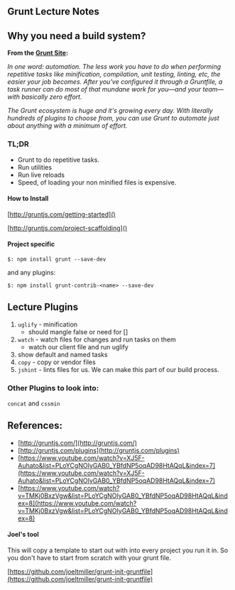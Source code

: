 ## Grunt Lecture Notes

## Why you need a build system?
**From the [Grunt Site](https://gruntjs.com/):** 

*In one word: automation. The less work you have to do when performing repetitive tasks like minification, compilation, unit testing, linting, etc, the easier your job becomes. After you've configured it through a Gruntfile, a task runner can do most of that mundane work for you—and your team—with basically zero effort.*

*The Grunt ecosystem is huge and it's growing every day. With literally hundreds of plugins to choose from, you can use Grunt to automate just about anything with a minimum of effort.*

### TL;DR

- Grunt to do repetitive tasks.
- Run utilities
- Run live reloads
- Speed, of loading your non minified files is expensive. 

#### How to Install
[http://gruntjs.com/getting-started]()

[http://gruntjs.com/project-scaffolding]()

#### Project specific
```
$: npm install grunt --save-dev
```
and any plugins:

```
$: npm install grunt-contrib-<name> --save-dev
```

## Lecture Plugins

1. `uglify` - minification 
	- should mangle false or need for []
2. `watch` - watch files for changes and run tasks on them
	- watch our client file and run uglify
3. show default and named tasks
4. `copy` - copy or vendor files
5. `jshint` - lints files for us. We can make this part of our build process.

### Other Plugins to look into:
`concat` and `cssmin`

## References:

- [http://gruntjs.com/](http://gruntjs.com/)
- [http://gruntjs.com/plugins](http://gruntjs.com/plugins)
- [https://www.youtube.com/watch?v=XJ5F-Auhato&list=PLoYCgNOIyGAB0_YBfdNP5oqAD98HtAQqL&index=7](https://www.youtube.com/watch?v=XJ5F-Auhato&list=PLoYCgNOIyGAB0_YBfdNP5oqAD98HtAQqL&index=7)
- [https://www.youtube.com/watch?v=TMKj0BxzVgw&list=PLoYCgNOIyGAB0_YBfdNP5oqAD98HtAQqL&index=8](https://www.youtube.com/watch?v=TMKj0BxzVgw&list=PLoYCgNOIyGAB0_YBfdNP5oqAD98HtAQqL&index=8)

#### Joel's tool
This will copy a template to start out with into every project you run it in. So you don't have to start from scratch with your grunt file.

[https://github.com/joeltmiller/grunt-init-gruntfile](https://github.com/joeltmiller/grunt-init-gruntfile)
